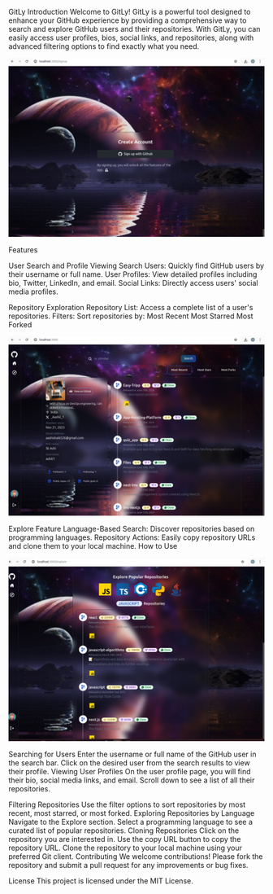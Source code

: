 GitLy
Introduction
Welcome to GitLy! GitLy is a powerful tool designed to enhance your GitHub experience by providing a comprehensive way to search and explore GitHub users and their repositories. With GitLy, you can easily access user profiles, bios, social links, and repositories, along with advanced filtering options to find exactly what you need.

![Gi](https://github.com/ashiii1/GitLy/blob/master/frontend/public/ss-git/Screenshot%20from%202024-06-19%2017-03-48.png)

Features

User Search and Profile Viewing
Search Users: Quickly find GitHub users by their username or full name.
User Profiles: View detailed profiles including bio, Twitter, LinkedIn, and email.
Social Links: Directly access users' social media profiles.

Repository Exploration
Repository List: Access a complete list of a user's repositories.
Filters: Sort repositories by:
Most Recent
Most Starred
Most Forked

![Gi](https://github.com/ashiii1/GitLy/blob/master/frontend/public/ss-git/Screenshot%20from%202024-06-19%2017-04-08.png)


Explore Feature
Language-Based Search: Discover repositories based on programming languages.
Repository Actions: Easily copy repository URLs and clone them to your local machine.
How to Use

![Gi](https://github.com/ashiii1/GitLy/blob/master/frontend/public/ss-git/Screenshot%20from%202024-06-19%2017-55-40.png)

Searching for Users
Enter the username or full name of the GitHub user in the search bar.
Click on the desired user from the search results to view their profile.
Viewing User Profiles
On the user profile page, you will find their bio, social media links, and email.
Scroll down to see a list of all their repositories.

Filtering Repositories
Use the filter options to sort repositories by most recent, most starred, or most forked.
Exploring Repositories by Language
Navigate to the Explore section.
Select a programming language to see a curated list of popular repositories.
Cloning Repositories
Click on the repository you are interested in.
Use the copy URL button to copy the repository URL.
Clone the repository to your local machine using your preferred Git client.
Contributing
We welcome contributions! Please fork the repository and submit a pull request for any improvements or bug fixes.

License
This project is licensed under the MIT License.

